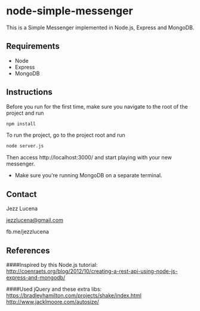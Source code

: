 # node-simple-messenger
This is a Simple Messenger implemented in Node.js, Express and MongoDB.

## Requirements

* Node
* Express
* MongoDB

## Instructions
Before you run for the first time, make sure you navigate to the root of the project and run
```bash
npm install
```

To run the project, go to the project root and run
```bash
node server.js
```

Then access http://localhost:3000/ and start playing with your new messenger.

* Make sure you're running MongoDB on a separate terminal. 

## Contact

Jezz Lucena

jezzlucena@gmail.com

fb.me/jezzlucena

## References
####Inspired by this Node.js tutorial: 
http://coenraets.org/blog/2012/10/creating-a-rest-api-using-node-js-express-and-mongodb/

####Used jQuery and these extra libs: 
https://bradleyhamilton.com/projects/shake/index.html
http://www.jacklmoore.com/autosize/
